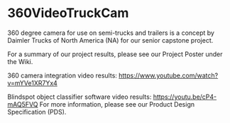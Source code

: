 # 360VideoTruckCam
360 degree camera for use on semi-trucks and trailers is a concept by Daimler Trucks of North America (NA) for our senior capstone project. 

For a summary of our project results, please see our Project Poster under the Wiki.

360 camera integration video results: https://www.youtube.com/watch?v=mYVe1XR7Yx4

Blindspot object classifier software video results: https://youtu.be/cP4-mAQ5FVQ
For more information, please see our Product Design Specification (PDS).
